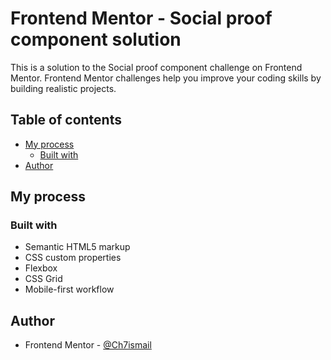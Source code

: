 # Frontend Mentor - Social proof component solution

This is a solution to the Social proof component challenge on Frontend Mentor. Frontend Mentor challenges help you improve your coding skills by building realistic projects. 

## Table of contents

- [My process](#my-process)
  - [Built with](#built-with)
- [Author](#author)


## My process

### Built with

- Semantic HTML5 markup
- CSS custom properties
- Flexbox
- CSS Grid
- Mobile-first workflow



## Author

- Frontend Mentor - [@Ch7ismail](https://www.frontendmentor.io/profile/Ch7ismail)
